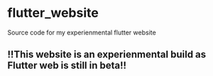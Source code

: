 # flutter_website

Source code for my experienmental flutter website

## !!This website is an experienmental build as Flutter web is still in beta!!
